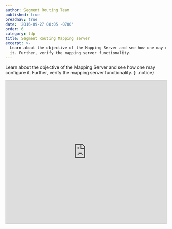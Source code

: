 ```yaml
---
author: Segment Routing Team
published: true
breadnav: true
date: '2016-09-27 08:05 -0700'
order: 6
category: ldp
title: Segment Routing Mapping server
excerpt: >-
  Learn about the objective of the Mapping Server and see how one may configure
  it. Further, verify the mapping server functionality.
---
```

  
Learn about the objective of the Mapping Server and see how one may configure it. Further, verify the mapping server functionality.
{: .notice}  

<iframe src="https://app.box.com/embed/preview/mv72k0w1vt1as9fwknfzvngiasfxv0c0?theme=dark" width="800" height="450" frameborder="0" marginwidth="0" marginheight="0" scrolling="no" style="border:1px solid #CCC; border-width:1px; margin-bottom:5px; max-width: 100%;" allowfullscreen webkitallowfullscreen msallowfullscreen></iframe> 
